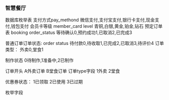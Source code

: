 ### 智慧餐厅
数据库枚举表
支付方式pay_methond
微信支付,支付宝支付,银行卡支付,现金支付,钱包支付
会员卡等级 member_card level
青铜,白银,黄金,铂金,钻石
预定订单表 booking order_status
等待确认0,预约成功1,已取消2,已完成3

普通订单订单状态:
order status
待付款0,待收取1,已完成2,已取消3,待评价4
订单类型：
外卖0,堂食1

制作状态
0待制作,1准备中,2已制作

订单开头
A外卖订单
B堂食订单
订单type字段
1外卖
2堂食

优惠券状态：
1已领取
2已使用
3已过期







枚举字段



